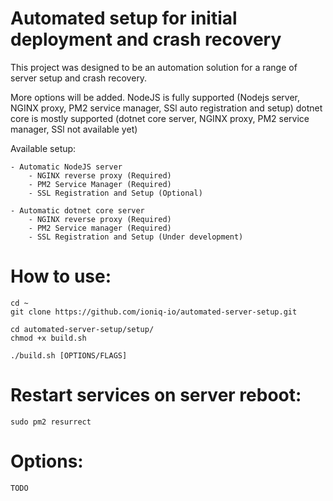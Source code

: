 # Automated setup for initial deployment and crash recovery

This project was designed to be an automation solution for a range of server setup and crash recovery.

More options will be added. 
NodeJS is fully supported (Nodejs server, NGINX proxy, PM2 service manager, SSl auto registration and setup)
dotnet core is mostly supported (dotnet core server, NGINX proxy, PM2 service manager, SSl not available yet)

Available setup:

    - Automatic NodeJS server
        - NGINX reverse proxy (Required)
        - PM2 Service Manager (Required)
        - SSL Registration and Setup (Optional)

    - Automatic dotnet core server
        - NGINX reverse proxy (Required)
        - PM2 Service manager (Required)
        - SSL Registration and Setup (Under development)
        
# How to use:

    cd ~
    git clone https://github.com/ioniq-io/automated-server-setup.git
    
    cd automated-server-setup/setup/
    chmod +x build.sh
    
    ./build.sh [OPTIONS/FLAGS]

# Restart services on server reboot:

    sudo pm2 resurrect

# Options:

    TODO